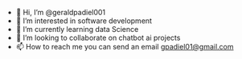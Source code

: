 - 👋 Hi, I’m @geraldpadiel001
- 👀 I’m interested in software  development 
- 🌱 I’m currently learning data  Science 
- 💞️ I’m looking to collaborate on chatbot ai projects
- 📫 How to reach me  you can send  an email gpadiel01@gmail.com 

<!---
geraldpadiel001/geraldpadiel001 is a ✨ special ✨ repository because its `README.md` (this file) appears on your GitHub profile.
You can click the Preview link to take a look at your changes.
--->
